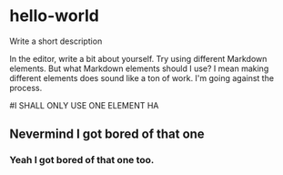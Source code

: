 # hello-world
Write a short description

In the editor, write a bit about yourself. Try using different Markdown elements. But what Markdown elements should I use? I mean making different elements does sound like a ton of work. I'm going against the process. 

#I SHALL ONLY USE ONE ELEMENT HA
## Nevermind I got bored of that one
### Yeah I got bored of that one too. 
